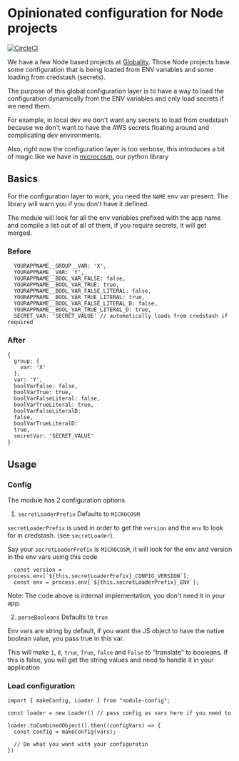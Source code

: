 # Opinionated configuration for Node projects

[![CircleCI](https://circleci.com/gh/globality-corp/nodule-config/tree/master.svg?style=svg)](https://circleci.com/gh/globality-corp/nodule-config/tree/master)

We have a few Node based projects at [Globality](https://www.globality.com).
Those Node projects have some configuration that is being loaded from ENV
variables and some loading from credstash (secrets).

The purpose of this global configuration layer is to have a way to load the
configuration dynamically from the ENV variables and only load secrets if we
need them.

For example, in local dev we don't want any secrets to load from credstash
because we don't want to have the AWS secrets floating around and complicating
dev environments.

Also, right now the configuration layer is too verbose, this introduces a bit
of magic like we have in [microcosm](https://l), our python library

## Basics

For the configuration layer to work, you need the `NAME` env var present. The
library will warn you if you don't have it defined.

The module will look for all the env variables prefixed with the app name and
compile a list out of all of them, if you require secrets, it will get merged.

### Before

```
  YOURAPPNAME__GROUP__VAR: 'X',
  YOURAPPNAME__VAR: 'Y',
  YOURAPPNAME__BOOL_VAR_FALSE: false,
  YOURAPPNAME__BOOL_VAR_TRUE: true,
  YOURAPPNAME__BOOL_VAR_FALSE_LITERAL: false,
  YOURAPPNAME__BOOL_VAR_TRUE_LITERAL: true,
  YOURAPPNAME__BOOL_VAR_FALSE_LITERAL_D: false,
  YOURAPPNAME__BOOL_VAR_TRUE_LITERAL_D: true,
  SECRET_VAR: 'SECRET_VALUE' // automatically loads from credstash if required
```

### After

```
{ 
  group: { 
    var: 'X'  
  },
  var: 'Y',
  boolVarFalse: false,
  boolVarTrue: true,
  boolVarFalseLiteral: false,
  boolVarTrueLiteral: true,
  boolVarFalseLiteralD:
  false,
  boolVarTrueLiteralD:
  true,
  secretVar: 'SECRET_VALUE'
}
```
## Usage

### Config

The module has 2 configuration options

1. `secretLoaderPrefix` Defaults to `MICROCOSM`

`secretLoaderPrefix` is used in order to get the `version` and the `env` to
look for in credstash. (see `secretLoader`).

Say your `secretLoaderPrefix` is `MICROCOSM`, it will look for the env and
version in the env vars using this code

```
  const version = process.env[`${this.secretLoaderPrefix}_CONFIG_VERSION`];
  const env = process.env[`${this.secretLoaderPrefix}_ENV`];
```

Note: The code above is internal implementation, you don't need it in your app.


2. `parseBooleans` Defaults to `true`

Env vars are string by default, if you want the JS object to have the native
boolean value, you pass true in this var.

This will make `1`, `0`, `true`, `True`, `false` and `False` to "translate" to
booleans. If this is false, you will get the string values and need to handle
it in your application

### Load configuration

```
import { makeConfig, Loader } from "nodule-config";

const loader = new Loader() // pass config as vars here if you need to

loader.toCombinedObject().then((configVars) => {
  const config = makeConfig(vars);

  // Do what you want with your configuratin
})
```
